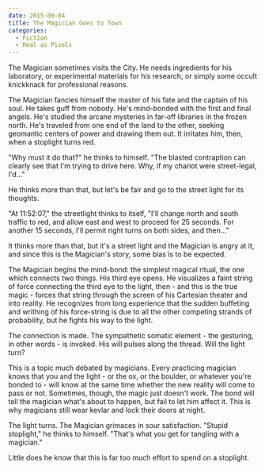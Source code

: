 ```yaml
---
date: 2015-09-04
title: The Magician Goes to Town
categories:
  - Fiction
  - Real as Pixels
---
```


The Magician sometimes visits the City. He needs ingredients for his laboratory, or experimental materials for his research, or simply some occult knickknack for professional reasons.

<!-- more -->

The Magician fancies himself the master of his fate and the captain of his soul. He takes guff from nobody. He's mind-bonded with the first and final angels. He's studied the arcane mysteries in far-off libraries in the frozen north. He's traveled from one end of the land to the other, seeking geomantic centers of power and drawing them out. It irritates him, then, when a stoplight turns red.

"Why must it do that?" he thinks to himself. "The blasted contraption can clearly see that I'm trying to drive here. Why, if my chariot were street-legal, I'd..."

He thinks more than that, but let's be fair and go to the street light for its thoughts.

"At 11:52:07," the streetlight thinks to itself, "I'll change north and south traffic to red, and allow east and west to proceed for 25 seconds. For another 15 seconds, I'll permit right turns on both sides, and then..."

It thinks more than that, but it's a street light and the Magician is angry at it, and since this is the Magician's story, some bias is to be expected.

The Magician begins the mind-bond: the simplest magical ritual, the one which connects two things. His third eye opens. He visualizes a faint string of force connecting the third eye to the light, then - and this is the true magic - forces that string through the screen of his Cartesian theater and into reality. He recognizes from long experience that the sudden buffeting and writhing of his force-string is due to all the other competing strands of probability, but he fights his way to the light.

The connection is made. The sympathetic somatic element - the gesturing, in other words - is invoked. His will pulses along the thread. Will the light turn?

This is a topic much debated by magicians. Every practicing magician knows that you and the light - or the ox, or the boulder, or whatever you're bonded to - will know at the same time whether the new reality will come to pass or not. Sometimes, though, the magic just doesn't work. The bond will tell the magician what's about to happen, but fail to let him affect it. This is why magicians still wear kevlar and lock their doors at night.

The light turns. The Magician grimaces in sour satisfaction. "Stupid stoplight," he thinks to himself. "That's what you get for tangling with a magician."

Little does he know that this is far too much effort to spend on a stoplight.
